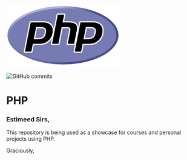 <img src="php_logo.png" width="300" />

![GitHub commits](https://img.shields.io/github/commit-activity/m/rafaelravelli12/php)

# PHP

### Estimeed Sirs,

This repository is being used as a showcase for courses and personal projects using PHP.

Graciously,
